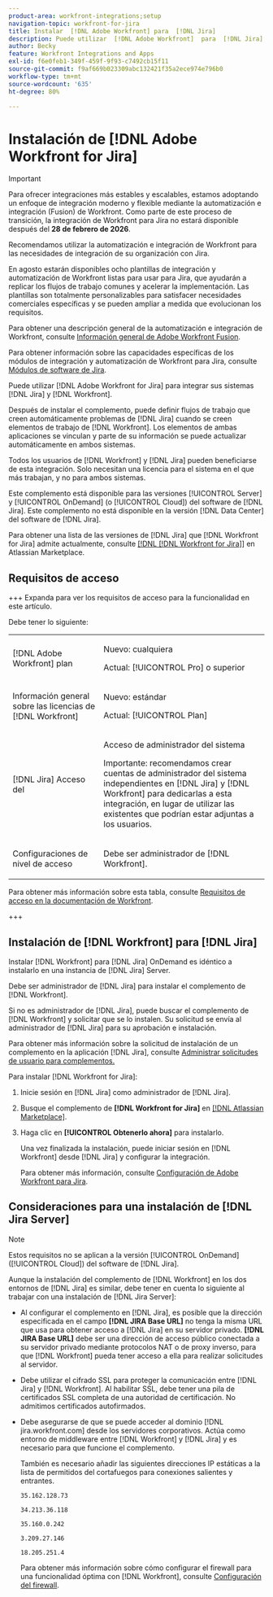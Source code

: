 ```yaml
---
product-area: workfront-integrations;setup
navigation-topic: workfront-for-jira
title: Instalar  [!DNL Adobe Workfront] para  [!DNL Jira]
description: Puede utilizar  [!DNL Adobe Workfront]  para  [!DNL Jira]  para integrar sus sistemas  [!DNL Jira]  y  [!DNL Workfront] .
author: Becky
feature: Workfront Integrations and Apps
exl-id: f6e0feb1-349f-459f-9f93-c7492cb15f11
source-git-commit: f9af669b023309abc132421f35a2ece974e796b0
workflow-type: tm+mt
source-wordcount: '635'
ht-degree: 80%

---
```


# Instalación de [!DNL Adobe Workfront for Jira]

>[!IMPORTANT]
>
>Para ofrecer integraciones más estables y escalables, estamos adoptando un enfoque de integración moderno y flexible mediante la automatización e integración (Fusion) de Workfront. Como parte de este proceso de transición, la integración de Workfront para Jira no estará disponible después del **28 de febrero de 2026**.
>
>Recomendamos utilizar la automatización e integración de Workfront para las necesidades de integración de su organización con Jira.
>
>En agosto estarán disponibles ocho plantillas de integración y automatización de Workfront listas para usar para Jira, que ayudarán a replicar los flujos de trabajo comunes y acelerar la implementación. Las plantillas son totalmente personalizables para satisfacer necesidades comerciales específicas y se pueden ampliar a medida que evolucionan los requisitos.
> 
>Para obtener una descripción general de la automatización e integración de Workfront, consulte [Información general de Adobe Workfront Fusion](https://experienceleague.adobe.com/en/docs/workfront-fusion/using/get-started-with-fusion/understand-workfront-fusion/workfront-fusion-overview).
>
>Para obtener información sobre las capacidades específicas de los módulos de integración y automatización de Workfront para Jira, consulte [Módulos de software de Jira](https://experienceleague.adobe.com/en/docs/workfront-fusion/using/references/apps-and-their-modules/third-party-app-connectors/jira-software-modules).

Puede utilizar [!DNL Adobe Workfront for Jira] para integrar sus sistemas [!DNL Jira] y [!DNL Workfront].

Después de instalar el complemento, puede definir flujos de trabajo que creen automáticamente problemas de [!DNL Jira] cuando se creen elementos de trabajo de [!DNL Workfront]. Los elementos de ambas aplicaciones se vinculan y parte de su información se puede actualizar automáticamente en ambos sistemas.

Todos los usuarios de [!DNL Workfront] y [!DNL Jira] pueden beneficiarse de esta integración. Solo necesitan una licencia para el sistema en el que más trabajan, y no para ambos sistemas.

Este complemento está disponible para las versiones [!UICONTROL Server] y [!UICONTROL OnDemand] (o [!UICONTROL Cloud]) del software de [!DNL Jira]. Este complemento no está disponible en la versión [!DNL Data Center] del software de [!DNL Jira].

Para obtener una lista de las versiones de [!DNL Jira] que [!DNL Workfront for Jira] admite actualmente, consulte [[!DNL [!DNL Workfront for Jira]]](https://marketplace.atlassian.com/apps/1218653/workfront-for-jira?hosting=cloud&tab=overview) en Atlassian Marketplace.

## Requisitos de acceso

+++ Expanda para ver los requisitos de acceso para la funcionalidad en este artículo.

Debe tener lo siguiente:

<table style="table-layout:auto"> 
 <col> 
 <col> 
 <tbody> 
  <tr> 
   <td role="rowheader">[!DNL Adobe Workfront] plan</td> 
   <td> 
   <p>Nuevo: cualquiera</p>
   <p>Actual: [!UICONTROL Pro] o superior</p> </td> 
  </tr> 
  <tr> 
   <td role="rowheader">Información general sobre las licencias de [!DNL Workfront]</td> 
   <td> 
   <p>Nuevo: estándar</p>
   <p>Actual: [!UICONTROL Plan]</p></td> 
  </tr> 
  <tr> 
   <td role="rowheader">[!DNL Jira] Acceso del</td> 
   <td> <p>Acceso de administrador del sistema</p> <p>Importante: recomendamos crear cuentas de administrador del sistema independientes en [!DNL Jira] y [!DNL Workfront] para dedicarlas a esta integración, en lugar de utilizar las existentes que podrían estar adjuntas a los usuarios.</p> </td> 
  </tr> 
  <tr> 
   <td role="rowheader">Configuraciones de nivel de acceso</td> 
   <td><p>Debe ser administrador de [!DNL Workfront].</p></td> 
  </tr> 
 </tbody> 
</table>

Para obtener más información sobre esta tabla, consulte [Requisitos de acceso en la documentación de Workfront](/help/quicksilver/administration-and-setup/add-users/access-levels-and-object-permissions/access-level-requirements-in-documentation.md).

+++

## Instalación de [!DNL Workfront] para [!DNL Jira]

Instalar [!DNL Workfront] para [!DNL Jira] OnDemand es idéntico a instalarlo en una instancia de [!DNL Jira] Server.

Debe ser administrador de [!DNL Jira] para instalar el complemento de [!DNL Workfront].

Si no es administrador de [!DNL Jira], puede buscar el complemento de [!DNL Workfront] y solicitar que se lo instalen. Su solicitud se envía al administrador de [!DNL Jira] para su aprobación e instalación.

Para obtener más información sobre la solicitud de instalación de un complemento en la aplicación [!DNL Jira], consulte [Administrar solicitudes de usuario para complementos.](https://confluence.atlassian.com/upm/managing-user-requests-for-add-ons-781394968.html?lang=es)

Para instalar [!DNL Workfront for Jira]:

1. Inicie sesión en [!DNL Jira] como administrador de [!DNL Jira].
1. Busque el complemento de **[!DNL Workfront for Jira]** en [[!DNL Atlassian Marketplace]](https://marketplace.atlassian.com/apps/1218653/workfront-for-jira?hosting=cloud&tab=overview).

1. Haga clic en **[!UICONTROL Obtenerlo ahora]** para instalarlo.

   Una vez finalizada la instalación, puede iniciar sesión en [!DNL Workfront] desde [!DNL Jira] y configurar la integración.

   Para obtener más información, consulte [Configuración de Adobe Workfront para Jira](../../workfront-integrations-and-apps/use-workfront-with-jira/configure-workfront-for-jira.md).

## Consideraciones para una instalación de [!DNL Jira Server]

>[!NOTE]
>
>Estos requisitos no se aplican a la versión [!UICONTROL OnDemand] ([!UICONTROL Cloud]) del software de [!DNL Jira].

Aunque la instalación del complemento de [!DNL Workfront] en los dos entornos de [!DNL Jira] es similar, debe tener en cuenta lo siguiente al trabajar con una instalación de [!DNL Jira Server]:

* Al configurar el complemento en [!DNL Jira], es posible que la dirección especificada en el campo **[!DNL JIRA Base URL]** no tenga la misma URL que usa para obtener acceso a [!DNL Jira] en su servidor privado. **[!DNL JIRA Base URL]** debe ser una dirección de acceso público conectada a su servidor privado mediante protocolos NAT o de proxy inverso, para que [!DNL Workfront] pueda tener acceso a ella para realizar solicitudes al servidor.

* Debe utilizar el cifrado SSL para proteger la comunicación entre [!DNL Jira] y [!DNL Workfront]. Al habilitar SSL, debe tener una pila de certificados SSL completa de una autoridad de certificación. No admitimos certificados autofirmados.
* Debe asegurarse de que se puede acceder al dominio [!DNL jira.workfront.com] desde los servidores corporativos. Actúa como entorno de middleware entre [!DNL Workfront] y [!DNL Jira] y es necesario para que funcione el complemento.

  También es necesario añadir las siguientes direcciones IP estáticas a la lista de permitidos del cortafuegos para conexiones salientes y entrantes.

  `35.162.128.73`

  `34.213.36.118`

  `35.160.0.242`

  `3.209.27.146`

  `18.205.251.4`

  Para obtener más información sobre cómo configurar el firewall para una funcionalidad óptima con [!DNL Workfront], consulte [Configuración del firewall](../../administration-and-setup/get-started-wf-administration/configure-your-firewall.md).
